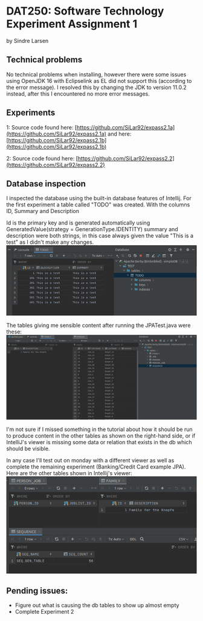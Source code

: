 # DAT250: Software Technology Experiment Assignment 1
by Sindre Larsen

## Technical problems
No technical problems when installing, however there were some
issues using OpenJDK 16 with Eclipselink as EL did not support this
 (according to the error message). I resolved this by changing the JDK to 
version 11.0.2 instead, after this I encountered no more error messages.

## Experiments
1: Source code found here: [https://github.com/SiLar92/expass2.1a](https://github.com/SiLar92/expass2.1a)
and here: [https://github.com/SiLar92/expass2.1b](https://github.com/SiLar92/expass2.1b)

2: Source code found here: [https://github.com/SiLar92/expass2.2](https://github.com/SiLar92/expass2.2)

## Database inspection
I inspected the database using the built-in database features of Intellij.
For the first experiment a table called "TODO" was created.
With the columns ID, Summary and Description

Id is the primary key and is generated automatically using 
GeneratedValue(strategy = GenerationType.IDENTITY)
summary and description were both strings, in this case always
given the value "This is a test" as I didn't make any changes.
![](images/db-table.png?raw=true)

The tables giving me sensible content after running the JPATest.java were these:
![](images/db-tables2.png?raw=true)

I'm not sure if I missed something in the tutorial about how it should be run to produce
content in the other tables as shown on the right-hand side, or if IntelliJ's viewer is
missing some data or relation that exists in the db which should be visible.

In any case I'll test out on monday with a different viewer as well as complete the remaining
experiment (Banking/Credit Card example JPA). Here are the other tables shown
in Intellij's viewer:
![](images/db-tables2.1.png?raw=true)

## Pending issues:
- Figure out what is causing the db tables to show up almost empty
- Complete Experiment 2
